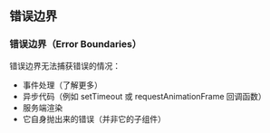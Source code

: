 ## 错误边界

### 错误边界（Error Boundaries）

错误边界无法捕获错误的情况：
- 事件处理（了解更多）
- 异步代码（例如 setTimeout 或 requestAnimationFrame 回调函数）
- 服务端渲染
- 它自身抛出来的错误（并非它的子组件）


